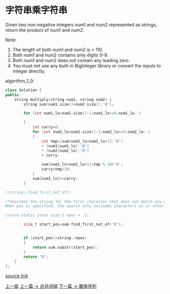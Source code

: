 # 字符串乘字符串

Given two non-negative integers num1 and num2 represented as strings, return the product of num1 and num2.

Note:

1. The length of both num1 and num2 is < 110\.
2. Both num1 and num2 contains only digits 0-9\.
3. Both num1 and num2 does not contain any leading zero.
4. You must not use any built-in BigInteger library or convert the inputs to integer directly.


algorithm_1_0:

```c++
class Solution {
public:
    string multiply(string num1, string num2) {
        string sum(num1.size()+num2.size(),'0');

        for (int num1_lo=num1.size()-1;num1_lo>=0;num1_lo--)

        {
            int carry=0;
            for (int num2_lo=num2.size()-1;num2_lo>=0;num2_lo--)
            {
                int tmp=(sum[num1_lo+num2_lo+1]-'0')
                + (num1[num1_lo]-'0')
                * (num2[num2_lo]-'0')
                + carry;

                sum[num1_lo+num2_lo+1]=tmp % 10+'0';
                carry=tmp/10;
            }
            sum[num1_lo]+=carry;
        }

//string::find_first_not_of()

/*Searches the string for the first character that does not match any of the characters specified in its arguments.
When pos is specified, the search only includes characters at or after position pos, ignoring any possible occurrences before that character.*/

//care static const size_t npos = -1;

        size_t start_pos=sum.find_first_not_of('0');


        if (start_pos!=string::npos)
        {
            return sum.substr(start_pos);
        }
        return "0";
    }
};
```

[source link](https://leetcode.com/problems/multiply-strings/discuss/)


[上一级](README.md)
[上一篇 -> 合并间隔](Merge_Intervals.md)
[下一篇 -> 置换序列](Permutation_Sequence.md)
